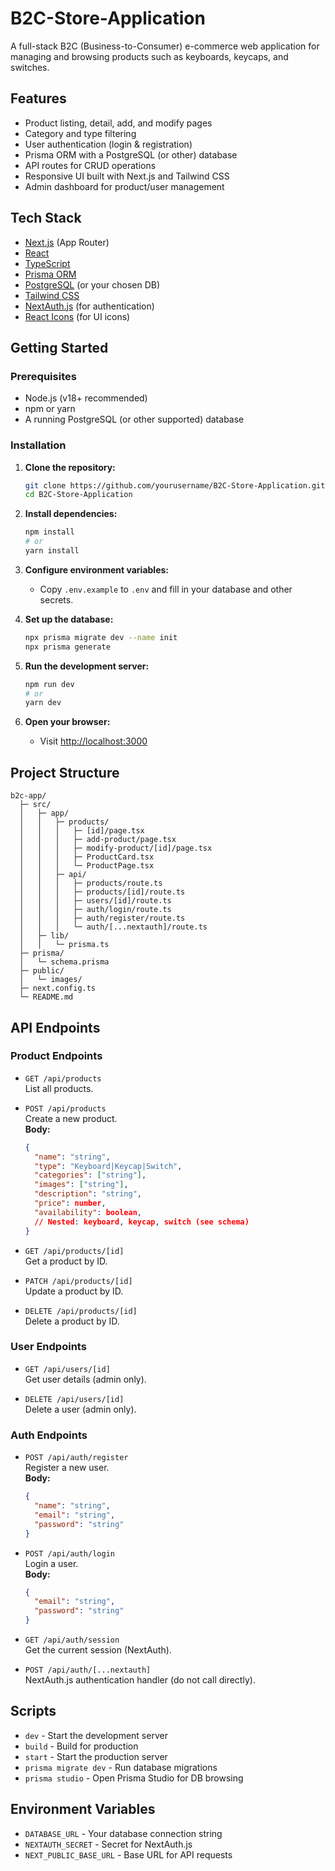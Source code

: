 # B2C-Store-Application

A full-stack B2C (Business-to-Consumer) e-commerce web application for managing and browsing products such as keyboards, keycaps, and switches.

## Features

- Product listing, detail, add, and modify pages
- Category and type filtering
- User authentication (login & registration)
- Prisma ORM with a PostgreSQL (or other) database
- API routes for CRUD operations
- Responsive UI built with Next.js and Tailwind CSS
- Admin dashboard for product/user management

## Tech Stack

- [Next.js](https://nextjs.org/) (App Router)
- [React](https://react.dev/)
- [TypeScript](https://www.typescriptlang.org/)
- [Prisma ORM](https://www.prisma.io/)
- [PostgreSQL](https://www.postgresql.org/) (or your chosen DB)
- [Tailwind CSS](https://tailwindcss.com/)
- [NextAuth.js](https://next-auth.js.org/) (for authentication)
- [React Icons](https://react-icons.github.io/react-icons/) (for UI icons)

## Getting Started

### Prerequisites

- Node.js (v18+ recommended)
- npm or yarn
- A running PostgreSQL (or other supported) database

### Installation

1. **Clone the repository:**

   ```bash
   git clone https://github.com/yourusername/B2C-Store-Application.git
   cd B2C-Store-Application
   ```

2. **Install dependencies:**

   ```bash
   npm install
   # or
   yarn install
   ```

3. **Configure environment variables:**

   - Copy `.env.example` to `.env` and fill in your database and other secrets.

4. **Set up the database:**

   ```bash
   npx prisma migrate dev --name init
   npx prisma generate
   ```

5. **Run the development server:**

   ```bash
   npm run dev
   # or
   yarn dev
   ```

6. **Open your browser:**
   - Visit [http://localhost:3000](http://localhost:3000)

## Project Structure

```
b2c-app/
  ├─ src/
  │   ├─ app/
  │   │   ├─ products/
  │   │   │   ├─ [id]/page.tsx
  │   │   │   ├─ add-product/page.tsx
  │   │   │   ├─ modify-product/[id]/page.tsx
  │   │   │   ├─ ProductCard.tsx
  │   │   │   └─ ProductPage.tsx
  │   │   ├─ api/
  │   │   │   ├─ products/route.ts
  │   │   │   ├─ products/[id]/route.ts
  │   │   │   ├─ users/[id]/route.ts
  │   │   │   ├─ auth/login/route.ts
  │   │   │   ├─ auth/register/route.ts
  │   │   │   └─ auth/[...nextauth]/route.ts
  │   ├─ lib/
  │   │   └─ prisma.ts
  ├─ prisma/
  │   └─ schema.prisma
  ├─ public/
  │   └─ images/
  ├─ next.config.ts
  └─ README.md
```

## API Endpoints

### Product Endpoints

- `GET /api/products`  
  List all products.

- `POST /api/products`  
  Create a new product.  
  **Body:**

  ```json
  {
    "name": "string",
    "type": "Keyboard|Keycap|Switch",
    "categories": ["string"],
    "images": ["string"],
    "description": "string",
    "price": number,
    "availability": boolean,
    // Nested: keyboard, keycap, switch (see schema)
  }
  ```

- `GET /api/products/[id]`  
  Get a product by ID.

- `PATCH /api/products/[id]`  
  Update a product by ID.

- `DELETE /api/products/[id]`  
  Delete a product by ID.

### User Endpoints

- `GET /api/users/[id]`  
  Get user details (admin only).

- `DELETE /api/users/[id]`  
  Delete a user (admin only).

### Auth Endpoints

- `POST /api/auth/register`  
  Register a new user.  
  **Body:**

  ```json
  {
    "name": "string",
    "email": "string",
    "password": "string"
  }
  ```

- `POST /api/auth/login`  
  Login a user.  
  **Body:**

  ```json
  {
    "email": "string",
    "password": "string"
  }
  ```

- `GET /api/auth/session`  
  Get the current session (NextAuth).

- `POST /api/auth/[...nextauth]`  
  NextAuth.js authentication handler (do not call directly).

## Scripts

- `dev` - Start the development server
- `build` - Build for production
- `start` - Start the production server
- `prisma migrate dev` - Run database migrations
- `prisma studio` - Open Prisma Studio for DB browsing

## Environment Variables

- `DATABASE_URL` - Your database connection string
- `NEXTAUTH_SECRET` - Secret for NextAuth.js
- `NEXT_PUBLIC_BASE_URL` - Base URL for API requests
